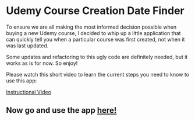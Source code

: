 # Udemy Course Creation Date Finder

To ensure we are all making the most informed decision possible when buying a new Udemy course, I decided to whip up a little application that
can quickly tell you when a particular course was first created, not when it was last updated.

Some updates and refactoring to this ugly code are definitely needed, but it works as is for now. So enjoy!

Please watch this short video to learn the current steps you need to know to use this app:

[Instructional Video](https://user-images.githubusercontent.com/46230902/132792037-d1cf1650-feea-42c3-aa6d-0feb3c95a876.mp4)

## Now go and use the app [here!](https://obscure-bayou-33734.herokuapp.com/)
